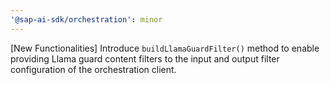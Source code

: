 ```yaml
---
'@sap-ai-sdk/orchestration': minor
---
```


[New Functionalities] Introduce `buildLlamaGuardFilter()` method to enable providing Llama guard content filters to the input and output filter configuration of the orchestration client.
